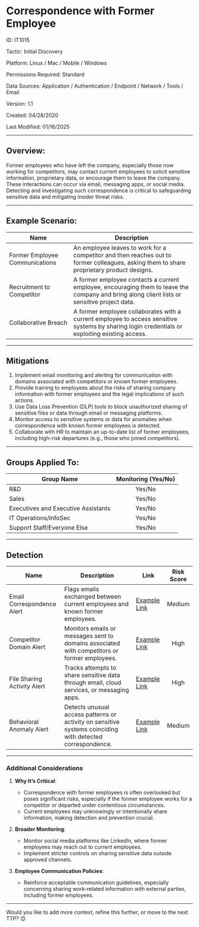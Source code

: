 # **Correspondence with Former Employee**

ID: IT1015

Tactic: Initial Discovery

Platform: Linux / Mac / Mobile / Windows

Permissions Required: Standard

Data Sources: Application / Authentication / Endpoint / Network / Tools / Email

Version: 1.1

Created: 04/28/2020

Last Modified: 01/16/2025

---

## **Overview:**

Former employees who have left the company, especially those now working for competitors, may contact current employees to solicit sensitive information, proprietary data, or encourage them to leave the company. These interactions can occur via email, messaging apps, or social media. Detecting and investigating such correspondence is critical to safeguarding sensitive data and mitigating insider threat risks.

---

## **Example Scenario:**

| **Name**                       | **Description**                                                                                      |
|--------------------------------|------------------------------------------------------------------------------------------------------|
| Former Employee Communications | An employee leaves to work for a competitor and then reaches out to former colleagues, asking them to share proprietary product designs. |
| Recruitment to Competitor      | A former employee contacts a current employee, encouraging them to leave the company and bring along client lists or sensitive project data. |
| Collaborative Breach           | A former employee collaborates with a current employee to access sensitive systems by sharing login credentials or exploiting existing access. |

---

## **Mitigations**

1. Implement email monitoring and alerting for communication with domains associated with competitors or known former employees.  
2. Provide training to employees about the risks of sharing company information with former employees and the legal implications of such actions.  
3. Use Data Loss Prevention (DLP) tools to block unauthorized sharing of sensitive files or data through email or messaging platforms.  
4. Monitor access to sensitive systems or data for anomalies when correspondence with known former employees is detected.  
5. Collaborate with HR to maintain an up-to-date list of former employees, including high-risk departures (e.g., those who joined competitors).  

---

## **Groups Applied To:**

| **Group Name**                | **Monitoring (Yes/No)** |
|--------------------------------|:----------------------:|
| R&D                            | Yes/No               |
| Sales                          | Yes/No               |
| Executives and Executive Assistants | Yes/No         |
| IT Operations/InfoSec          | Yes/No               |
| Support Staff/Everyone Else    | Yes/No               |

---

## **Detection**

| **Name**                       | **Description**                                                                                      | **Link**          | **Risk Score** |
|--------------------------------|------------------------------------------------------------------------------------------------------|-------------------|:--------------:|
| Email Correspondence Alert     | Flags emails exchanged between current employees and known former employees.                         | [Example Link](#) | Medium         |
| Competitor Domain Alert        | Monitors emails or messages sent to domains associated with competitors or former employees.         | [Example Link](#) | High           |
| File Sharing Activity Alert    | Tracks attempts to share sensitive data through email, cloud services, or messaging apps.            | [Example Link](#) | High           |
| Behavioral Anomaly Alert       | Detects unusual access patterns or activity on sensitive systems coinciding with detected correspondence. | [Example Link](#) | Medium         |

---

### **Additional Considerations**

1. **Why It’s Critical**:
   - Correspondence with former employees is often overlooked but poses significant risks, especially if the former employee works for a competitor or departed under contentious circumstances.
   - Current employees may unknowingly or intentionally share information, making detection and prevention crucial.

2. **Broader Monitoring**:
   - Monitor social media platforms like LinkedIn, where former employees may reach out to current employees.  
   - Implement stricter controls on sharing sensitive data outside approved channels.

3. **Employee Communication Policies**:
   - Reinforce acceptable communication guidelines, especially concerning sharing work-related information with external parties, including former employees.

---

Would you like to add more context, refine this further, or move to the next TTP? 😊
